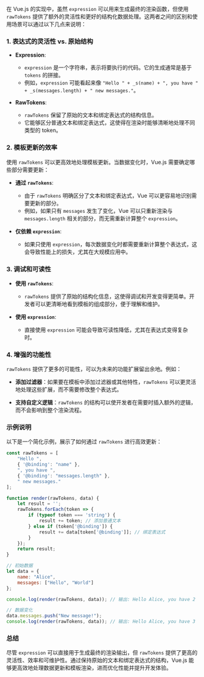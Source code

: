 在 Vue.js 的实现中，虽然 `expression` 可以用来生成最终的渲染函数，但使用 `rawTokens` 提供了额外的灵活性和更好的结构化数据处理。这两者之间的区别和使用场景可以通过以下几点来说明：

### 1. **表达式的灵活性 vs. 原始结构**

- **Expression**:
  - `expression` 是一个字符串，表示将要执行的代码。它的生成通常是基于 `tokens` 的拼接。
  - 例如，`expression` 可能看起来像 `"Hello " + _s(name) + ", you have " + _s(messages.length) + " new messages."`。
  
- **RawTokens**:
  - `rawTokens` 保留了原始的文本和绑定表达式的结构信息。
  - 它能够区分普通文本和绑定表达式，这使得在渲染时能够清晰地处理不同类型的 token。

### 2. **模板更新的效率**

使用 `rawTokens` 可以更高效地处理模板更新。当数据变化时，Vue.js 需要确定哪些部分需要更新：

- **通过 `rawTokens`**:
  - 由于 `rawTokens` 明确区分了文本和绑定表达式，Vue 可以更容易地识别需要更新的部分。
  - 例如，如果只有 `messages` 发生了变化，Vue 可以只重新渲染与 `messages.length` 相关的部分，而无需重新计算整个 `expression`。

- **仅依赖 `expression`**:
  - 如果只使用 `expression`，每次数据变化时都需要重新计算整个表达式，这会导致性能上的损失，尤其在大规模应用中。

### 3. **调试和可读性**

- **使用 `rawTokens`**:
  - `rawTokens` 提供了原始的结构化信息，这使得调试和开发变得更简单。开发者可以更清晰地看到模板的组成部分，便于理解和维护。

- **使用 `expression`**:
  - 直接使用 `expression` 可能会导致可读性降低，尤其在表达式变得复杂时。

### 4. **增强的功能性**

`rawTokens` 提供了更多的可能性，可以为未来的功能扩展留出余地。例如：

- **添加过滤器**：如果要在模板中添加过滤器或其他特性，`rawTokens` 可以更灵活地处理这些扩展，而不需要修改整个表达式。
  
- **支持自定义逻辑**：`rawTokens` 的结构可以使开发者在需要时插入额外的逻辑，而不会影响到整个渲染流程。

### 示例说明

以下是一个简化示例，展示了如何通过 `rawTokens` 进行高效更新：

```javascript
const rawTokens = [
    "Hello ",
    { '@binding': "name" },
    ", you have ",
    { '@binding': "messages.length" },
    " new messages."
];

function render(rawTokens, data) {
    let result = '';
    rawTokens.forEach(token => {
        if (typeof token === 'string') {
            result += token; // 添加普通文本
        } else if (token['@binding']) {
            result += data[token['@binding']]; // 绑定表达式
        }
    });
    return result;
}

// 初始数据
let data = {
    name: "Alice",
    messages: ["Hello", "World"]
};

console.log(render(rawTokens, data)); // 输出: Hello Alice, you have 2 new messages.

// 数据变化
data.messages.push("New message!");
console.log(render(rawTokens, data)); // 输出: Hello Alice, you have 3 new messages.
```

### 总结

尽管 `expression` 可以直接用于生成最终的渲染输出，但 `rawTokens` 提供了更高的灵活性、效率和可维护性。通过保持原始的文本和绑定表达式的结构，Vue.js 能够更高效地处理数据更新和模板渲染，进而优化性能并提升开发体验。